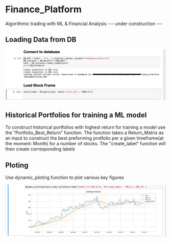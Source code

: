 # Finance_Platform
Algorithmic trading with ML & Financial Analysis
--- under construction ---


## Loading Data from DB

![Example_Connect](Instructions/Connect_Database.png)


## Historical Portfolios for training a ML model
To construct historical portfolios with highest return for training a model use the "Portfolio_Best_Return" function.
The function takes a Return_Matrix as an input to construct the best preforming protfolio per a given timeframe(at the moment: Month) for a number of stocks.
The "create_label" function will then create corresponding labels

## Ploting

Use dynamic_ploting function to plot various key figures 

![Example_Connect](Instructions/Ploting_Financials.png)

